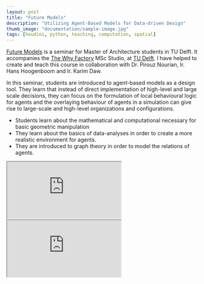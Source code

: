 ```yaml
---
layout: post
title: "Future Models"
description: "Utilizing Agent-Based Models for Data-driven Design"
thumb_image: "documentation/sample-image.jpg"
tags: [houdini, python, teaching, computation, spatial]
---
```


[Future Models](https://studiegids.tudelft.nl/a101_displayCourse.do?course_id=47726) is a seminar for Master of Architecture students in TU Delft. It accompanies the [The Why Factory](https://thewhyfactory.com/) MSc Studio, at [TU Delft](https://www.tudelft.nl/en/). I have helped to create and teach this course in collaboration with Dr. Pirouz Nourian, Ir. Hans Hoogenboom and Ir. Karim Daw.

In this seminar, students are introduced to agent-based models as a design tool. They learn that instead of direct implementation of high-level and large scale decisions, they can focus on the formulation of local behavioural logic for agents and the overlaying behaviour of agents in a simulation can give rise to large-scale and high-level organizations and configurations.

- Students learn about the mathematical and computational necessary for basic geometric manipulation
- They learn about the basics of data-analyses in order to create a more realistic environment for agents.
- They are introduced to graph theory in order to model the relations of agents.

<div class="embed-responsive embed-responsive-16by9">
  <iframe src="https://www.youtube.com/embed/U19MNG6hde0" allowfullscreen></iframe>
</div>

<div class="embed-responsive embed-responsive-16by9">
  <iframe src="https://www.youtube.com/embed/j2G5tho3Ge8" allowfullscreen></iframe>
</div>
